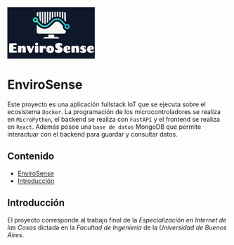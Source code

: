 <img src="frontend/public/appLogo.png" alt="logo" title="EnviroSenseIoT"/>

EnviroSense
==================

Este proyecto es una aplicación fullstack IoT que se ejecuta sobre el ecosistema `Docker`. La programación de los microcontroladores se realiza en `MicroPython`, el backend se realiza con `FastAPI` y el frontend  se realiza en `React`. Además posee una `base de datos` MongoDB que permite interactuar con el backend para guardar y consultar datos.

Contenido
------------------

- [EnviroSense](#EnviroSense)
- [Introducción](#introducción)


## Introducción

El proyecto corresponde al trabajo final de la *Especialización en Internet de las Cosas* dictada en la *Facultad de Ingenieria* de la *Universidad de Buenos Aires*.
